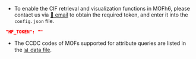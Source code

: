 - To enable the CIF retrieval and visualization functions in MOFh6, please contact us via [📮 email](mailto:lzhzzzzwill@hutb.edu.cn) to obtain the required token, and enter it into the `config.json` file.

```json
"HF_TOKEN": ""
```
- The CCDC codes of MOFs supported for attribute queries are listed in the [📊 data file](https://github.com/lzhzzzzwill/MOFh6/blob/main/datareading/Dataset/metadata.xlsx).

